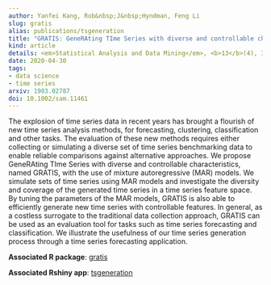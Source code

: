 ```yaml
---
author: Yanfei Kang, Rob&nbsp;J&nbsp;Hyndman, Feng Li
slug: gratis
alias: publications/tsgeneration
title: "GRATIS: GeneRAting TIme Series with diverse and controllable characteristics"
kind: article
details: <em>Statistical Analysis and Data Mining</em>, <b>13</b>(4), 354-376
date: 2020-04-30
tags:
- data science
- time series
arxiv: 1903.02787
doi: 10.1002/sam.11461
---
```


The explosion of time series data in recent years has brought a flourish of new time series analysis methods, for forecasting, clustering, classification and other tasks. The evaluation of these new methods requires either collecting or simulating a diverse set of time series benchmarking data to enable reliable comparisons against alternative approaches. We propose GeneRAting TIme Series with diverse and controllable characteristics, named GRATIS, with the use of mixture autoregressive (MAR) models. We simulate sets of time series using MAR models and investigate the diversity and coverage of the generated time series in a time series feature space. By tuning the parameters of the MAR models, GRATIS is also able to efficiently generate new time series with controllable features. In general, as a costless surrogate to the traditional data collection approach, GRATIS can be used as an evaluation tool for tasks such as time series forecasting and classification. We illustrate the usefulness of our time series generation process through a time series forecasting application.

**Associated R package**: [gratis](https://github.com/ykang/gratis)

**Associated Rshiny app**: [tsgeneration](https://ebsmonash.shinyapps.io/tsgeneration/)
